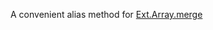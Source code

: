 A convenient alias method for
<a href="#!/api/Ext.Array-method-merge" rel="Ext.Array-method-merge" class="docClass" >Ext.Array.merge</a>
